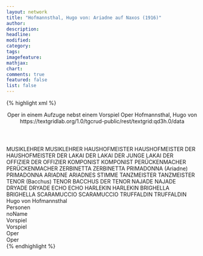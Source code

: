 ```yaml
---
layout: network
title: "Hofmannsthal, Hugo von: Ariadne auf Naxos (1916)"
author:
description:
headline:
modified:
category:
tags:
imagefeature:
mathjax:
chart:
comments: true
featured: false
list: false
---
```

{% highlight xml %}
<?xml-model href="https://raw.githubusercontent.com/DLiNa/project/master/rules/lina.rnc"?><?xml-model href="https://raw.githubusercontent.com/DLiNa/project/master/rules/lina.sch"?>
<play xmlns="http://lina.digital">
  <header>
    <title>Ariadne auf Naxos</title>
    <subtitle>Oper in einem Aufzuge nebst einem Vorspiel</subtitle>
    <genretitle>Oper</genretitle>
    <author>Hofmannsthal, Hugo von</author>
    <date when="1912" type="print"/>
    <date when="1916" type="premiere"/>
    <source>https://textgridlab.org/1.0/tgcrud-public/rest/textgrid:qd3h.0/data</source>
  </header>
  <personae>
    <character>
      <name>MUSIKLEHRER</name>
      <alias xml:id="musiklehrer">
        <name>MUSIKLEHRER</name>
      </alias>
    </character>
    <character>
      <name>HAUSHOFMEISTER</name>
      <alias xml:id="haushofmeister">
        <name>HAUSHOFMEISTER</name>
      </alias>
      <alias xml:id="der_haushofmeister">
        <name>DER HAUSHOFMEISTER</name>
      </alias>
    </character>
    <character>
      <name>DER LAKAI</name>
      <alias xml:id="der_lakai">
        <name>DER LAKAI</name>
      </alias>
      <alias xml:id="der_junge_lakai">
        <name>DER JUNGE LAKAI</name>
      </alias>
    </character>
    <character>
      <name>DER OFFIZIER</name>
      <alias xml:id="der_offizier">
        <name>DER OFFIZIER</name>
      </alias>
    </character>
    <character>
      <name>KOMPONIST</name>
      <alias xml:id="komponist">
        <name>KOMPONIST</name>
      </alias>
    </character>
    <character>
      <name>PERÜCKENMACHER</name>
      <alias xml:id="perückenmacher">
        <name>PERÜCKENMACHER</name>
      </alias>
    </character>
    <character>
      <name>ZERBINETTA</name>
      <alias xml:id="zerbinetta">
        <name>ZERBINETTA</name>
      </alias>
    </character>
    <character>
      <name>PRIMADONNA (Ariadne)</name>
      <alias xml:id="primadonna">
        <name>PRIMADONNA</name>
      </alias>
      <alias xml:id="ariadne" type="stageName">
        <name>ARIADNE</name>
      </alias>
      <alias xml:id="ariadnes_stimme" type="voiceOf">
        <name>ARIADNES STIMME</name>
      </alias>
    </character>
    <character>
      <name>TANZMEISTER</name>
      <alias xml:id="tanzmeister">
        <name>TANZMEISTER</name>
      </alias>
    </character>
    <character>
      <name>TENOR (Bacchus)</name>
      <alias xml:id="tenor">
        <name>TENOR</name>
      </alias>
    	<alias xml:id="bacchus">
    		<name>BACCHUS</name>
    	</alias>
    	<alias xml:id="der_tenor">
    		<name>DER TENOR</name>
    	</alias>
    </character>
    <character>
      <name>NAJADE</name>
      <alias xml:id="najade">
        <name>NAJADE</name>
      </alias>
    </character>
    <character>
      <name>DRYADE</name>
      <alias xml:id="dryade">
        <name>DRYADE</name>
      </alias>
    </character>
    <character>
      <name>ECHO</name>
      <alias xml:id="echo">
        <name>ECHO</name>
      </alias>
    </character>
    <character>
      <name>HARLEKIN</name>
      <alias xml:id="harlekin">
        <name>HARLEKIN</name>
      </alias>
    </character>
    <character>
      <name>BRIGHELLA</name>
      <alias xml:id="brighella">
        <name>BRIGHELLA</name>
      </alias>
    </character>
    <character>
      <name>SCARAMUCCIO</name>
      <alias xml:id="scaramuccio">
        <name>SCARAMUCCIO</name>
      </alias>
    </character>
    <character>
      <name>TRUFFALDIN</name>
      <alias xml:id="truffaldin">
        <name>TRUFFALDIN</name>
      </alias>
    </character>
  </personae>
  <text>
    <div>
      <head>Hugo von Hofmannsthal</head>
    </div>
    <div>
      <head>Personen</head>
      <div>
        <head>noName</head>
      </div>
    </div>
    <div>
      <head>Vorspiel</head>
      <div>
        <head>Vorspiel</head>
        <sp who="#musiklehrer">
          <amount n="38" unit="speech_acts"/>
          <amount n="562" unit="words"/>
          <amount n="27" unit="lines"/>
          <amount n="3159" unit="chars"/>
        </sp>
        <sp who="#haushofmeister">
          <amount n="20" unit="speech_acts"/>
          <amount n="494" unit="words"/>
          <amount n="9" unit="lines"/>
          <amount n="2926" unit="chars"/>
        </sp>
        <sp who="#der_lakai">
          <amount n="9" unit="speech_acts"/>
          <amount n="135" unit="words"/>
          <amount n="5" unit="lines"/>
          <amount n="792" unit="chars"/>
        </sp>
        <sp who="#der_offizier">
          <amount n="1" unit="speech_acts"/>
          <amount n="9" unit="words"/>
          <amount n="1" unit="lines"/>
          <amount n="38" unit="chars"/>
        </sp>
        <sp who="#komponist">
          <amount n="42" unit="speech_acts"/>
          <amount n="940" unit="words"/>
          <amount n="44" unit="lines"/>
          <amount n="5106" unit="chars"/>
        </sp>
        <sp who="#der_tenor">
          <amount n="1" unit="speech_acts"/>
          <amount n="19" unit="words"/>
          <amount n="1" unit="lines"/>
          <amount n="97" unit="chars"/>
        </sp>
        <sp who="#perückenmacher">
          <amount n="3" unit="speech_acts"/>
          <amount n="28" unit="words"/>
          <amount n="3" unit="lines"/>
          <amount n="191" unit="chars"/>
        </sp>
        <sp who="#zerbinetta">
          <amount n="19" unit="speech_acts"/>
          <amount n="389" unit="words"/>
          <amount n="13" unit="lines"/>
          <amount n="2171" unit="chars"/>
        </sp>
        <sp who="#primadonna">
          <amount n="9" unit="speech_acts"/>
          <amount n="129" unit="words"/>
          <amount n="7" unit="lines"/>
          <amount n="694" unit="chars"/>
        </sp>
        <sp who="#tanzmeister">
          <amount n="16" unit="speech_acts"/>
          <amount n="451" unit="words"/>
          <amount n="7" unit="lines"/>
          <amount n="2547" unit="chars"/>
        </sp>
        <sp who="#der_junge_lakai">
          <amount n="1" unit="speech_acts"/>
          <amount n="11" unit="words"/>
          <amount n="1" unit="lines"/>
          <amount n="68" unit="chars"/>
        </sp>
        <sp who="#der_haushofmeister">
          <amount n="1" unit="speech_acts"/>
          <amount n="13" unit="words"/>
          <amount n="1" unit="lines"/>
          <amount n="82" unit="chars"/>
        </sp>
        <sp who="#tenor">
          <amount n="2" unit="speech_acts"/>
          <amount n="27" unit="words"/>
          <amount n="1" unit="lines"/>
          <amount n="140" unit="chars"/>
        </sp>
      </div>
    </div>
    <div>
      <head>Oper</head>
      <div>
        <head>Oper</head>
        <sp who="#najade">
          <amount n="20" unit="speech_acts"/>
          <amount n="105" unit="words"/>
          <amount n="23" unit="lines"/>
          <amount n="529" unit="chars"/>
        </sp>
        <sp who="#dryade">
          <amount n="23" unit="speech_acts"/>
          <amount n="199" unit="words"/>
          <amount n="37" unit="lines"/>
          <amount n="1008" unit="chars"/>
        </sp>
        <sp who="#najade #dryade">
          <amount n="2" unit="speech_acts"/>
          <amount n="8" unit="words"/>
          <amount n="2" unit="lines"/>
          <amount n="38" unit="chars"/>
        </sp>
        <sp who="#echo">
          <amount n="13" unit="speech_acts"/>
          <amount n="85" unit="words"/>
          <amount n="21" unit="lines"/>
          <amount n="490" unit="chars"/>
        </sp>
        <sp who="#najade #dryade #echo">
          <amount n="2" unit="speech_acts"/>
          <amount n="49" unit="words"/>
          <amount n="9" unit="lines"/>
          <amount n="265" unit="chars"/>
        </sp>
        <sp who="#ariadne">
          <amount n="21" unit="speech_acts"/>
          <amount n="914" unit="words"/>
          <amount n="149" unit="lines"/>
          <amount n="4803" unit="chars"/>
        </sp>
        <sp who="#harlekin">
          <amount n="17" unit="speech_acts"/>
          <amount n="205" unit="words"/>
          <amount n="32" unit="lines"/>
          <amount n="1101" unit="chars"/>
        </sp>
        <sp who="#zerbinetta">
          <amount n="28" unit="speech_acts"/>
          <amount n="777" unit="words"/>
          <amount n="135" unit="lines"/>
          <amount n="4309" unit="chars"/>
        </sp>
        <sp who="#najade #dryade #echo #zerbinetta">
          <amount n="3" unit="speech_acts"/>
          <amount n="147" unit="words"/>
          <amount n="36" unit="lines"/>
          <amount n="771" unit="chars"/>
        </sp>
        <sp who="#brighella">
          <amount n="4" unit="speech_acts"/>
          <amount n="51" unit="words"/>
          <amount n="9" unit="lines"/>
          <amount n="250" unit="chars"/>
        </sp>
        <sp who="#scaramuccio">
          <amount n="4" unit="speech_acts"/>
          <amount n="48" unit="words"/>
          <amount n="9" unit="lines"/>
          <amount n="225" unit="chars"/>
        </sp>
        <sp who="#truffaldin">
          <amount n="4" unit="speech_acts"/>
          <amount n="82" unit="words"/>
          <amount n="17" unit="lines"/>
          <amount n="441" unit="chars"/>
        </sp>
        <sp who="#scaramuccio #truffaldin">
          <amount n="2" unit="speech_acts"/>
          <amount n="18" unit="words"/>
          <amount n="4" unit="lines"/>
          <amount n="84" unit="chars"/>
        </sp>
        <sp who="#zerbinetta #scaramuccio">
          <amount n="1" unit="speech_acts"/>
          <amount n="10" unit="words"/>
          <amount n="2" unit="lines"/>
          <amount n="59" unit="chars"/>
        </sp>
        <sp who="#zerbinetta #scaramuccio #truffaldin">
          <amount n="1" unit="speech_acts"/>
          <amount n="7" unit="words"/>
          <amount n="2" unit="lines"/>
          <amount n="46" unit="chars"/>
        </sp>
        <sp who="#zerbinetta #harlekin">
          <amount n="1" unit="speech_acts"/>
        </sp>
        <sp who="#scaramuccio #truffaldin #harlekin">
          <amount n="2" unit="speech_acts"/>
          <amount n="19" unit="words"/>
          <amount n="4" unit="lines"/>
          <amount n="91" unit="chars"/>
        </sp>
        <sp who="#harlekin #zerbinetta">
          <amount n="1" unit="speech_acts"/>
          <amount n="10" unit="words"/>
          <amount n="2" unit="lines"/>
          <amount n="59" unit="chars"/>
        </sp>
        <sp who="#bacchus">
          <amount n="16" unit="speech_acts"/>
          <amount n="390" unit="words"/>
          <amount n="59" unit="lines"/>
          <amount n="1934" unit="chars"/>
        </sp>
        <sp who="#ariadnes_stimme">
          <amount n="1" unit="speech_acts"/>
          <amount n="10" unit="words"/>
          <amount n="2" unit="lines"/>
          <amount n="60" unit="chars"/>
        </sp>
      </div>
    </div>
  </text>
</play>
{% endhighlight %}